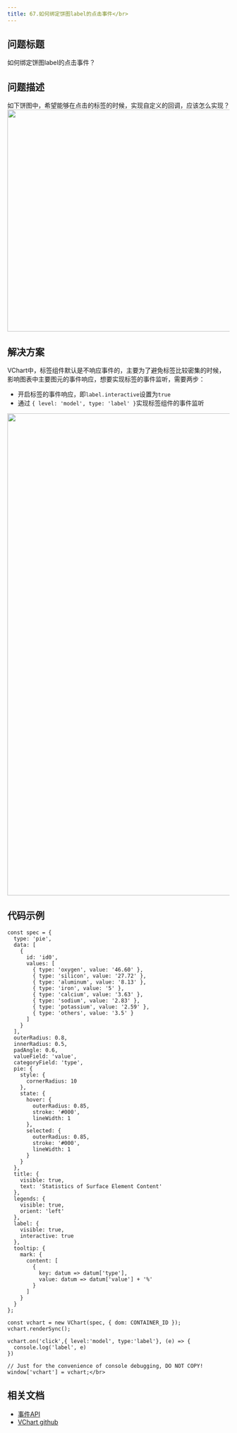 ```yaml
---
title: 67.如何绑定饼图label的点击事件</br>
---
```

## 问题标题

如何绑定饼图label的点击事件？</br>
## 问题描述

如下饼图中，希望能够在点击的标签的时候，实现自定义的回调，应该怎么实现？</br>
<img src='https://cdn.jsdelivr.net/gh/xuanhun/articles/visactor/img/AQh9bZNIcojcdFxsoJ1chubhneb.gif' alt='' width='824' height='502'>

## 解决方案 

VChart中，标签组件默认是不响应事件的，主要为了避免标签比较密集的时候，影响图表中主要图元的事件响应，想要实现标签的事件监听，需要两步：</br>
*  开启标签的事件响应，即`label.interactive`设置为`true`</br>
*  通过 `{ level: 'model', type: 'label' }`实现标签组件的事件监听</br>
<img src='https://cdn.jsdelivr.net/gh/xuanhun/articles/visactor/img/WEzVb5ejIoZnffxnB8Xc6bgrnud.gif' alt='' width='3194' height='1090'>

## 代码示例  

```
const spec = {
  type: 'pie',
  data: [
    {
      id: 'id0',
      values: [
        { type: 'oxygen', value: '46.60' },
        { type: 'silicon', value: '27.72' },
        { type: 'aluminum', value: '8.13' },
        { type: 'iron', value: '5' },
        { type: 'calcium', value: '3.63' },
        { type: 'sodium', value: '2.83' },
        { type: 'potassium', value: '2.59' },
        { type: 'others', value: '3.5' }
      ]
    }
  ],
  outerRadius: 0.8,
  innerRadius: 0.5,
  padAngle: 0.6,
  valueField: 'value',
  categoryField: 'type',
  pie: {
    style: {
      cornerRadius: 10
    },
    state: {
      hover: {
        outerRadius: 0.85,
        stroke: '#000',
        lineWidth: 1
      },
      selected: {
        outerRadius: 0.85,
        stroke: '#000',
        lineWidth: 1
      }
    }
  },
  title: {
    visible: true,
    text: 'Statistics of Surface Element Content'
  },
  legends: {
    visible: true,
    orient: 'left'
  },
  label: {
    visible: true,
    interactive: true
  },
  tooltip: {
    mark: {
      content: [
        {
          key: datum => datum['type'],
          value: datum => datum['value'] + '%'
        }
      ]
    }
  }
};

const vchart = new VChart(spec, { dom: CONTAINER_ID });
vchart.renderSync();

vchart.on('click',{ level:'model', type:'label'}, (e) => { 
  console.log('label', e) 
})

// Just for the convenience of console debugging, DO NOT COPY!
window['vchart'] = vchart;</br>
```


## 相关文档

*  [事件API](https%3A%2F%2Fwww.visactor.io%2Fvchart%2Fapi%2FAPI%2Fevent)</br>
*  [VChart github](https%3A%2F%2Fgithub.com%2FVisActor%2FVChart)</br>

